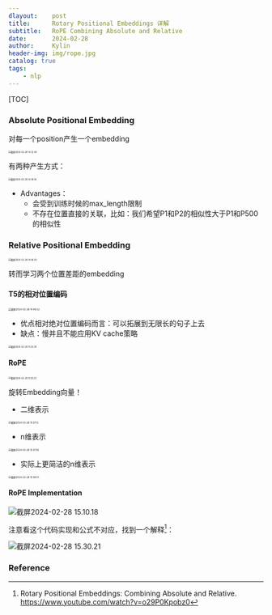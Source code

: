 ```yaml
---
dlayout:    post
title:      Rotary Positional Embeddings 详解
subtitle:   RoPE Combining Absolute and Relative 
date:       2024-02-28
author:     Kylin
header-img: img/rope.jpg
catalog: true
tags:
    - nlp
---
```




[TOC]

### Absolute Positional Embedding

对每一个position产生一个embedding

<img src="http://kylinhub.oss-cn-shanghai.aliyuncs.com/uPic/%E6%88%AA%E5%B1%8F2024-02-28%2014.32.49.png" alt="截屏2024-02-28 14.32.49" style="zoom:30%;" />

有两种产生方式：

<img src="http://kylinhub.oss-cn-shanghai.aliyuncs.com/uPic/%E6%88%AA%E5%B1%8F2024-02-28%2014.38.50.png" alt="截屏2024-02-28 14.38.50" style="zoom:30%;" />

- Advantages：
  - 会受到训练时候的max_length限制
  - 不存在位置直接的关联，比如：我们希望P1和P2的相似性大于P1和P500的相似性





### Relative Positional Embedding

<img src="http://kylinhub.oss-cn-shanghai.aliyuncs.com/uPic/%E6%88%AA%E5%B1%8F2024-02-28%2014.46.43.png" alt="截屏2024-02-28 14.46.43" style="zoom:30%;" />

转而学习两个位置差距的embedding

#### T5的相对位置编码

<img src="http://kylinhub.oss-cn-shanghai.aliyuncs.com/uPic/%E6%88%AA%E5%B1%8F2024-02-28%2014.48.52.png" alt="截屏2024-02-28 14.48.52" style="zoom:33%;" />

- 优点相对绝对位置编码而言：可以拓展到无限长的句子上去
- 缺点：慢并且不能应用KV cache策略

<img src="http://kylinhub.oss-cn-shanghai.aliyuncs.com/uPic/%E6%88%AA%E5%B1%8F2024-02-28%2015.03.39.png" alt="截屏2024-02-28 15.03.39" style="zoom:30%;" />

#### RoPE

<img src="http://kylinhub.oss-cn-shanghai.aliyuncs.com/uPic/%E6%88%AA%E5%B1%8F2024-02-28%2015.05.33.png" alt="截屏2024-02-28 15.05.33" style="zoom:30%;" />

旋转Embedding向量！

- 二维表示

<img src="http://kylinhub.oss-cn-shanghai.aliyuncs.com/uPic/%E6%88%AA%E5%B1%8F2024-02-28%2015.07.13.png" alt="截屏2024-02-28 15.07.13" style="zoom:33%;" />

- n维表示

<img src="http://kylinhub.oss-cn-shanghai.aliyuncs.com/uPic/%E6%88%AA%E5%B1%8F2024-02-28%2015.07.56.png" alt="截屏2024-02-28 15.07.56" style="zoom:33%;" />

- 实际上更简洁的n维表示

<img src="http://kylinhub.oss-cn-shanghai.aliyuncs.com/uPic/%E6%88%AA%E5%B1%8F2024-02-28%2015.08.51.png" alt="截屏2024-02-28 15.08.51" style="zoom:33%;" />



#### RoPE Implementation

![截屏2024-02-28 15.10.18](http://kylinhub.oss-cn-shanghai.aliyuncs.com/uPic/%E6%88%AA%E5%B1%8F2024-02-28%2015.10.18.png)

注意看这个代码实现和公式不对应，找到一个解释[^1]：

![截屏2024-02-28 15.30.21](http://kylinhub.oss-cn-shanghai.aliyuncs.com/uPic/%E6%88%AA%E5%B1%8F2024-02-28%2015.30.21.png)



### Reference

[^1]: Rotary Positional Embeddings: Combining Absolute and Relative. https://www.youtube.com/watch?v=o29P0Kpobz0















